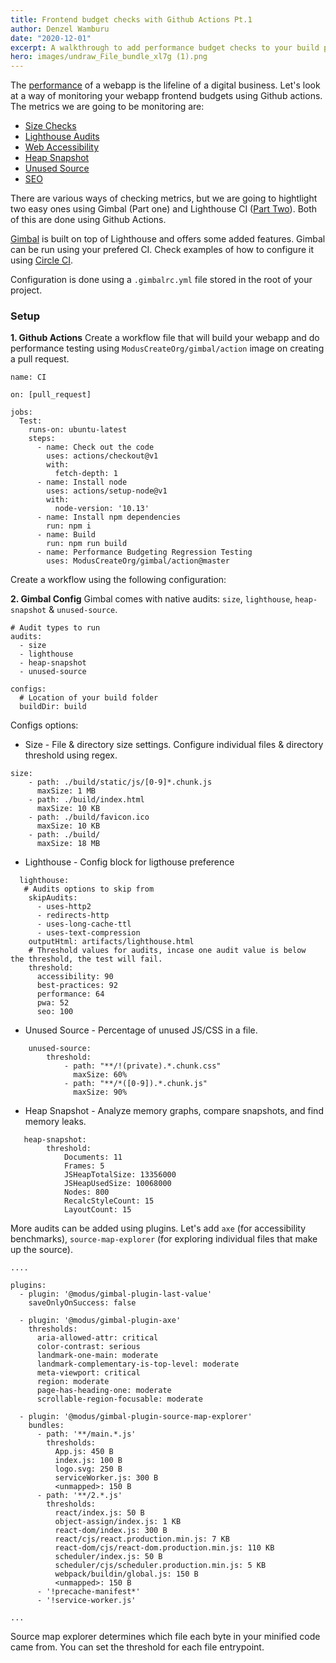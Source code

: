 ```yaml
---
title: Frontend budget checks with Github Actions Pt.1
author: Denzel Wamburu
date: "2020-12-01"
excerpt: A walkthrough to add performance budget checks to your build process.
hero: images/undraw_File_bundle_xl7g (1).png
---
```


The [performance](https://web.dev/why-speed-matters/) of a webapp is the
lifeline of a digital business. Let's look at a way of monitoring your webapp
frontend budgets using Github actions. The metrics we are going to be monitoring
are:

-   [Size Checks](https://github.com/siddharthkp/bundlesize)
-   [Lighthouse Audits](https://web.dev/measure/)
-   [Web Accessibility](https://developers.google.com/web/tools/chrome-devtools/accessibility/reference)
-   [Heap Snapshot](https://developers.google.com/web/tools/chrome-devtools/memory-problems)
-   [Unused Source](https://developers.google.com/web/tools/chrome-devtools/coverage)
-   [SEO](https://web.dev/lighthouse-seo/)

There are various ways of checking metrics, but we are going to hightlight two
easy ones using Gimbal (Part one) and Lighthouse CI
([Part Two](https://wamburu.codes/frontend-budget-checks-with-github-actions-pt.2)).
Both of this are done using Github Actions.

[Gimbal](https://github.com/ModusCreateOrg/gimbal) is built on top of Lighthouse
and offers some added features. Gimbal can be run using your prefered CI. Check
examples of how to configure it using [Circle CI]().

Configuration is done using a `.gimbalrc.yml` file stored in the root of your
project.

### Setup

**1. Github Actions** Create a workflow file that will build your webapp and do
performance testing using `ModusCreateOrg/gimbal/action` image on creating a
pull request.

```
name: CI

on: [pull_request]

jobs:
  Test:
    runs-on: ubuntu-latest
    steps:
      - name: Check out the code
        uses: actions/checkout@v1
        with:
          fetch-depth: 1
      - name: Install node
        uses: actions/setup-node@v1
        with:
          node-version: '10.13'
      - name: Install npm dependencies
        run: npm i
      - name: Build
        run: npm run build
      - name: Performance Budgeting Regression Testing
        uses: ModusCreateOrg/gimbal/action@master
```

Create a workflow using the following configuration:

**2. Gimbal Config** Gimbal comes with native audits: `size`, `lighthouse`,
`heap-snapshot` & `unused-source`.

```
# Audit types to run
audits:
  - size
  - lighthouse
  - heap-snapshot
  - unused-source

configs:
  # Location of your build folder
  buildDir: build
```

Configs options:

-   Size - File & directory size settings. Configure individual files &
    directory threshold using regex.

```
size:
    - path: ./build/static/js/[0-9]*.chunk.js
      maxSize: 1 MB
    - path: ./build/index.html
      maxSize: 10 KB
    - path: ./build/favicon.ico
      maxSize: 10 KB
    - path: ./build/
      maxSize: 18 MB
```

-   Lighthouse - Config block for ligthouse preference

```
  lighthouse:
   # Audits options to skip from
    skipAudits:
      - uses-http2
      - redirects-http
      - uses-long-cache-ttl
      - uses-text-compression
    outputHtml: artifacts/lighthouse.html
    # Threshold values for audits, incase one audit value is below
the threshold, the test will fail.
    threshold:
      accessibility: 90
      best-practices: 92
      performance: 64
      pwa: 52
      seo: 100
```

-   Unused Source - Percentage of unused JS/CSS in a file.

```
    unused-source:
        threshold:
            - path: "**/!(private).*.chunk.css"
              maxSize: 60%
            - path: "**/*([0-9]).*.chunk.js"
              maxSize: 90%
```

-   Heap Snapshot - Analyze memory graphs, compare snapshots, and find memory
    leaks.

```
   heap-snapshot:
        threshold:
            Documents: 11
            Frames: 5
            JSHeapTotalSize: 13356000
            JSHeapUsedSize: 10068000
            Nodes: 800
            RecalcStyleCount: 15
            LayoutCount: 15
```

More audits can be added using plugins. Let's add `axe` (for accessibility
benchmarks), `source-map-explorer` (for exploring individual files that make up
the source).

```
....

plugins:
  - plugin: '@modus/gimbal-plugin-last-value'
    saveOnlyOnSuccess: false

  - plugin: '@modus/gimbal-plugin-axe'
    thresholds:
      aria-allowed-attr: critical
      color-contrast: serious
      landmark-one-main: moderate
      landmark-complementary-is-top-level: moderate
      meta-viewport: critical
      region: moderate
      page-has-heading-one: moderate
      scrollable-region-focusable: moderate

  - plugin: '@modus/gimbal-plugin-source-map-explorer'
    bundles:
      - path: '**/main.*.js'
        thresholds:
          App.js: 450 B
          index.js: 100 B
          logo.svg: 250 B
          serviceWorker.js: 300 B
          <unmapped>: 150 B
      - path: '**/2.*.js'
        thresholds:
          react/index.js: 50 B
          object-assign/index.js: 1 KB
          react-dom/index.js: 300 B
          react/cjs/react.production.min.js: 7 KB
          react-dom/cjs/react-dom.production.min.js: 110 KB
          scheduler/index.js: 50 B
          scheduler/cjs/scheduler.production.min.js: 5 KB
          webpack/buildin/global.js: 150 B
          <unmapped>: 150 B
      - '!precache-manifest*'
      - '!service-worker.js'

...

```

Source map explorer determines which file each byte in your minified code came
from. You can set the threshold for each file entrypoint.
